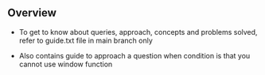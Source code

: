 ## Overview 
* To get to know about queries, approach, concepts and problems solved,
  refer to guide.txt file in main branch only

* Also contains guide to approach a question when condition is that you cannot use window function

  
